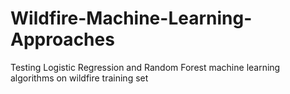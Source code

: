 # Wildfire-Machine-Learning-Approaches
Testing Logistic Regression and Random Forest machine learning algorithms on wildfire training set
